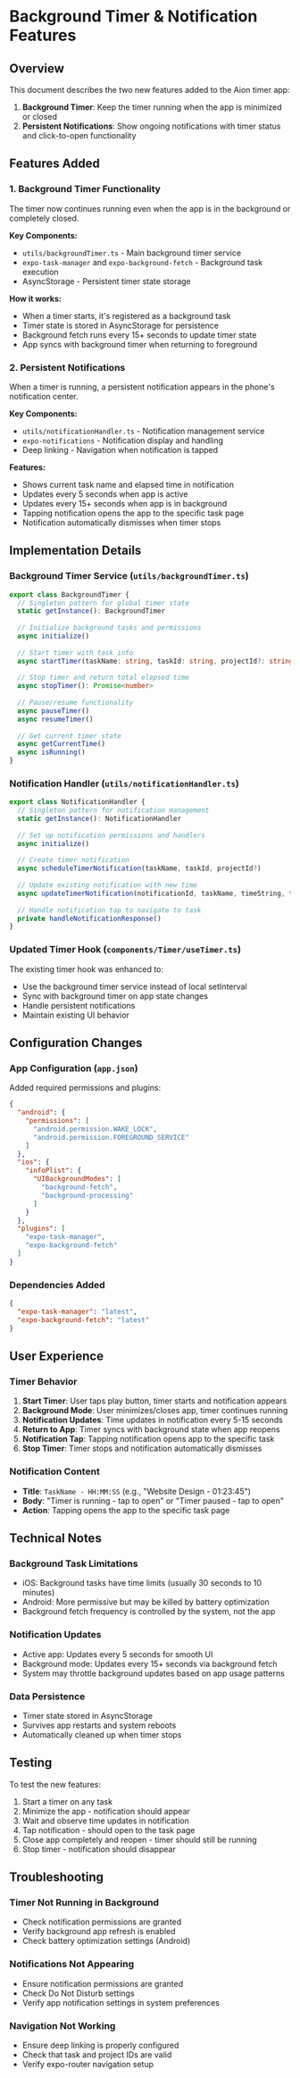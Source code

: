 # Background Timer & Notification Features

## Overview

This document describes the two new features added to the Aion timer app:

1. **Background Timer**: Keep the timer running when the app is minimized or closed
2. **Persistent Notifications**: Show ongoing notifications with timer status and click-to-open functionality

## Features Added

### 1. Background Timer Functionality

The timer now continues running even when the app is in the background or completely closed.

**Key Components:**
- `utils/backgroundTimer.ts` - Main background timer service
- `expo-task-manager` and `expo-background-fetch` - Background task execution
- AsyncStorage - Persistent timer state storage

**How it works:**
- When a timer starts, it's registered as a background task
- Timer state is stored in AsyncStorage for persistence
- Background fetch runs every 15+ seconds to update timer state
- App syncs with background timer when returning to foreground

### 2. Persistent Notifications

When a timer is running, a persistent notification appears in the phone's notification center.

**Key Components:**
- `utils/notificationHandler.ts` - Notification management service
- `expo-notifications` - Notification display and handling
- Deep linking - Navigation when notification is tapped

**Features:**
- Shows current task name and elapsed time in notification
- Updates every 5 seconds when app is active
- Updates every 15+ seconds when app is in background
- Tapping notification opens the app to the specific task page
- Notification automatically dismisses when timer stops

## Implementation Details

### Background Timer Service (`utils/backgroundTimer.ts`)

```typescript
export class BackgroundTimer {
  // Singleton pattern for global timer state
  static getInstance(): BackgroundTimer
  
  // Initialize background tasks and permissions
  async initialize()
  
  // Start timer with task info
  async startTimer(taskName: string, taskId: string, projectId?: string)
  
  // Stop timer and return total elapsed time
  async stopTimer(): Promise<number>
  
  // Pause/resume functionality
  async pauseTimer()
  async resumeTimer()
  
  // Get current timer state
  async getCurrentTime()
  async isRunning()
}
```

### Notification Handler (`utils/notificationHandler.ts`)

```typescript
export class NotificationHandler {
  // Singleton pattern for notification management
  static getInstance(): NotificationHandler
  
  // Set up notification permissions and handlers
  async initialize()
  
  // Create timer notification
  async scheduleTimerNotification(taskName, taskId, projectId?)
  
  // Update existing notification with new time
  async updateTimerNotification(notificationId, taskName, timeString, taskId, projectId?)
  
  // Handle notification tap to navigate to task
  private handleNotificationResponse()
}
```

### Updated Timer Hook (`components/Timer/useTimer.ts`)

The existing timer hook was enhanced to:
- Use the background timer service instead of local setInterval
- Sync with background timer on app state changes
- Handle persistent notifications
- Maintain existing UI behavior

## Configuration Changes

### App Configuration (`app.json`)

Added required permissions and plugins:

```json
{
  "android": {
    "permissions": [
      "android.permission.WAKE_LOCK",
      "android.permission.FOREGROUND_SERVICE"
    ]
  },
  "ios": {
    "infoPlist": {
      "UIBackgroundModes": [
        "background-fetch",
        "background-processing"
      ]
    }
  },
  "plugins": [
    "expo-task-manager",
    "expo-background-fetch"
  ]
}
```

### Dependencies Added

```json
{
  "expo-task-manager": "latest",
  "expo-background-fetch": "latest"
}
```

## User Experience

### Timer Behavior
1. **Start Timer**: User taps play button, timer starts and notification appears
2. **Background Mode**: User minimizes/closes app, timer continues running
3. **Notification Updates**: Time updates in notification every 5-15 seconds
4. **Return to App**: Timer syncs with background state when app reopens
5. **Notification Tap**: Tapping notification opens app to the specific task
6. **Stop Timer**: Timer stops and notification automatically dismisses

### Notification Content
- **Title**: `TaskName - HH:MM:SS` (e.g., "Website Design - 01:23:45")
- **Body**: "Timer is running - tap to open" or "Timer paused - tap to open"
- **Action**: Tapping opens the app to the specific task page

## Technical Notes

### Background Task Limitations
- iOS: Background tasks have time limits (usually 30 seconds to 10 minutes)
- Android: More permissive but may be killed by battery optimization
- Background fetch frequency is controlled by the system, not the app

### Notification Updates
- Active app: Updates every 5 seconds for smooth UI
- Background mode: Updates every 15+ seconds via background fetch
- System may throttle background updates based on app usage patterns

### Data Persistence
- Timer state stored in AsyncStorage
- Survives app restarts and system reboots
- Automatically cleaned up when timer stops

## Testing

To test the new features:

1. Start a timer on any task
2. Minimize the app - notification should appear
3. Wait and observe time updates in notification
4. Tap notification - should open to the task page
5. Close app completely and reopen - timer should still be running
6. Stop timer - notification should disappear

## Troubleshooting

### Timer Not Running in Background
- Check notification permissions are granted
- Verify background app refresh is enabled
- Check battery optimization settings (Android)

### Notifications Not Appearing
- Ensure notification permissions are granted
- Check Do Not Disturb settings
- Verify app notification settings in system preferences

### Navigation Not Working
- Ensure deep linking is properly configured
- Check that task and project IDs are valid
- Verify expo-router navigation setup